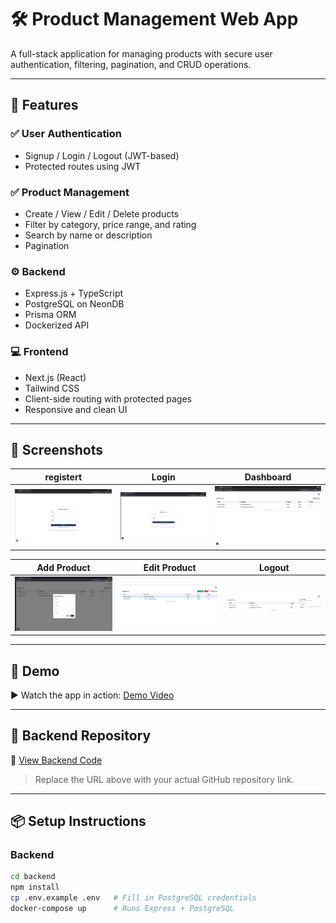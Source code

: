 # 🛠️ Product Management Web App

A full-stack application for managing products with secure user authentication, filtering, pagination, and CRUD operations.

---

## 🚀 Features

### ✅ User Authentication
- Signup / Login / Logout (JWT-based)
- Protected routes using JWT

### ✅ Product Management
- Create / View / Edit / Delete products
- Filter by category, price range, and rating
- Search by name or description
- Pagination

### ⚙️ Backend
- Express.js + TypeScript
- PostgreSQL on NeonDB
- Prisma ORM
- Dockerized API

### 💻 Frontend
- Next.js (React)
- Tailwind CSS
- Client-side routing with protected pages
- Responsive and clean UI

---

## 📸 Screenshots

| registert | Login | Dashboard |
|--------|-------|-----------|
| ![Signup](/public/result/register.png) | ![Login](/public/result/login.png) | ![Dashboard](/public/result/home.png) |

| Add Product | Edit Product | Logout |
|-------------|--------------|----------------------|
| ![Add](/public/result/add-product.png) | ![Edit](/public/result/edit.png) | ![Delete](/public/result/logout.png) |

---

## 🎥 Demo

▶️ Watch the app in action: [Demo Video](./public/result/demo.mkv)

---

## 📂 Backend Repository

🔗 [View Backend Code](https://github.com/your-username/backend-repo-name)

> Replace the URL above with your actual GitHub repository link.

---

## 📦 Setup Instructions

### Backend
```bash
cd backend
npm install
cp .env.example .env   # Fill in PostgreSQL credentials
docker-compose up      # Runs Express + PostgreSQL
